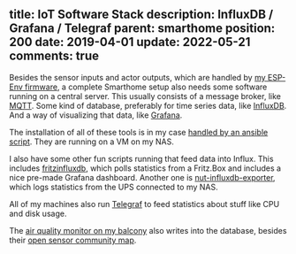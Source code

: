 title: IoT Software Stack
description: InfluxDB / Grafana / Telegraf
parent: smarthome
position: 200
date: 2019-04-01
update: 2022-05-21
comments: true
---

Besides the sensor inputs and actor outputs, which are handled by [my ESP-Env firmware](/espenv.html), a complete Smarthome setup also needs some software running on a central server.
This usually consists of a message broker, like [MQTT](https://mqtt.org/).
Some kind of database, preferably for time series data, like [InfluxDB](https://www.influxdata.com/products/influxdb-overview/).
And a way of visualizing that data, like [Grafana](https://grafana.com/).

The installation of all of these tools is in my case [handled by an ansible script](/sovereign.html).
They are running on a VM on my NAS.

I also have some other fun scripts running that feed data into Influx.
This includes [fritzinfluxdb](https://github.com/karrot-dev/fritzinfluxdb), which polls statistics from a Fritz.Box and includes a nice pre-made Grafana dashboard.
Another one is [nut-influxdb-exporter](https://github.com/kiwimato/nut-influxdb-exporter), which logs statistics from the UPS connected to my NAS.

All of my machines also run [Telegraf](https://www.influxdata.com/time-series-platform/telegraf/) to feed statistics about stuff like CPU and disk usage.

The [air quality monitor on my balcony](https://luftdaten.info/) also writes into the database, besides their [open sensor community map](https://deutschland.maps.sensor.community/#12/47.6926/9.4136).

<!--%
lightgallery([
    [ "img/grafana_env.png", "Snippet of environmental sensor data" ],
    [ "img/grafana_it.png", "Snippet of computing resources data" ],
])
%-->
